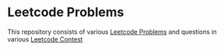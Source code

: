 # Leetcode Problems
This repository consists of various [Leetcode Problems](https://leetcode.com/problemset/all/) and questions in various [Leetcode Contest](https://leetcode.com/contest/)
